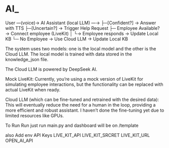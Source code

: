 # AI_
User —(voice)→ AI Assistant (local LLM) —→
├─[Confident?] → Answer with TTS
├─[Uncertain?] → Trigger Help Request
├─ Employee Available? → Connect employee (LiveKit)
│ └→ Employee responds → Update Local KB
└─ No Employee → Use Cloud LLM → Update Local KB

The system uses two models: one is the local model and the other is the Cloud LLM. The local model is trained with data stored in the knowledge_json file.

The Cloud LLM is powered by DeepSeek AI.

Mock LiveKit: Currently, you’re using a mock version of LiveKit for simulating employee interactions, but the functionality can be replaced with actual LiveKit when ready.

Cloud LLM (which can be fine-tuned and retrained with the desired data): This will eventually reduce the need for a human in the loop, providing a more efficient and robust assistant. I haven’t done the fine-tuning yet due to limited resources like GPUs.

To Run 
Run just run main.py
and dashboard will be on /template

also Add env
API Keys
LIVE_KIT_API
LIVE_KIT_SRCRET
LIVE_KIT_URL
OPEN_AI_API
